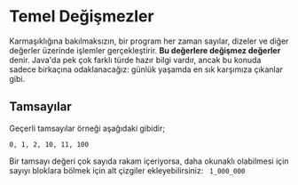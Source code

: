 # Temel Değişmezler

Karmaşıklığına bakılmaksızın, bir program her zaman sayılar, dizeler ve diğer değerler üzerinde işlemler gerçekleştirir. **Bu değerlere değişmez değerler** denir.
Java'da pek çok farklı türde hazır bilgi vardır, ancak bu konuda sadece birkaçına odaklanacağız: günlük yaşamda en sık karşımıza çıkanlar gibi.

## Tamsayılar

Geçerli tamsayılar örneği aşağıdaki gibidir;
```
0, 1, 2, 10, 11, 100
```

Bir tamsayı değeri çok sayıda rakam içeriyorsa, daha okunaklı olabilmesi için sayıyı bloklara bölmek için alt çizgiler ekleyebilirsiniz: ``` 1_000_000```
